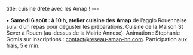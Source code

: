 title: cuisine d'été avec les Amap !
    ---
   
•	**Samedi 6 août : à 10 h, atelier cuisine des Amap** de l’agglo Rouennaise suivi d’un repas pour déguster les préparations. Cuisine de la Maison St Sever à Rouen (au-dessus de la Mairie Annexe). Animation :  Stephanie Gomis sur inscriptions : contact@reseau-amap-hn.com. Participation aux frais, 5 e min. 
